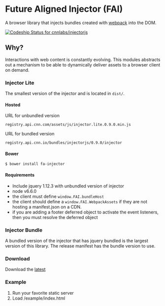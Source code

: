 # Future Aligned Injector (FAI)

A browser library that injects bundles created with [webpack](https://webpack.github.io/) into the DOM.

[ ![Codeship Status for cnnlabs/injectorjs](https://codeship.com/projects/d63dde00-72e7-0134-351c-1ae66e72c451/status?branch=master)](https://codeship.com/projects/178762)

## Why?

Interactions with web content is constantly evolving. This modules abstracts out
a mechanism to be able to dynamically deliver assets to a browser client on demand.

### Injector Lite

The smallest version of the injector and is located in `dist/`.

#### Hosted

URL for unbundled version

`registry.api.cnn.com/assets/js/injector.lite.0.9.0.min.js`

URL for bundled version

`registry.api.cnn.io/bundles/injectorjs/0.9.0/injector`

#### Bower

```
$ bower install fa-injector
```

#### Requirements

- Include jquery 1.12.3 with unbundled version of injector
- node v6.6.0
- the client must define `window.FAI.bundleHost`
- the client should define a `window.FAI.WebpackAssets` if they are not hosting a manifest.json on a CDN.
- if you are adding a footer deferred object to activate the event listeners, then you must resolve the deferred object

### Injector Bundle

A bundled version of the injector that has jquery bundled is the largest
version of this library. The release manifest has the bundle version to use.

### Download

Download the [latest](https://github.com/cnnlabs/injectorjs/archive/master.zip)

### Example

1. Run your favorite static server
2. Load /example/index.html
